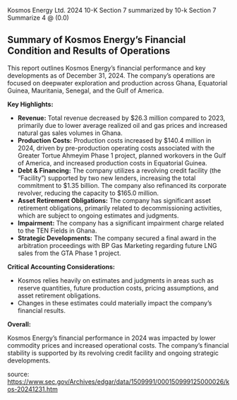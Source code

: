 Kosmos Energy Ltd. 2024 10-K Section 7 summarized by 10-k Section 7 Summarize 4 @ (0.0)


## Summary of Kosmos Energy’s Financial Condition and Results of Operations

This report outlines Kosmos Energy’s financial performance and key developments as of December 31, 2024. The company’s operations are focused on deepwater exploration and production across Ghana, Equatorial Guinea, Mauritania, Senegal, and the Gulf of America.

**Key Highlights:**

*   **Revenue:** Total revenue decreased by $26.3 million compared to 2023, primarily due to lower average realized oil and gas prices and increased natural gas sales volumes in Ghana.
*   **Production Costs:** Production costs increased by $140.4 million in 2024, driven by pre-production operating costs associated with the Greater Tortue Ahmeyim Phase 1 project, planned workovers in the Gulf of America, and increased production costs in Equatorial Guinea.
*   **Debt & Financing:** The company utilizes a revolving credit facility (the “Facility”) supported by two new lenders, increasing the total commitment to $1.35 billion. The company also refinanced its corporate revolver, reducing the capacity to $165.0 million.
*   **Asset Retirement Obligations:** The company has significant asset retirement obligations, primarily related to decommissioning activities, which are subject to ongoing estimates and judgments.
*   **Impairment:** The company has a significant impairment charge related to the TEN Fields in Ghana.
*   **Strategic Developments:** The company secured a final award in the arbitration proceedings with BP Gas Marketing regarding future LNG sales from the GTA Phase 1 project.

**Critical Accounting Considerations:**

*   Kosmos relies heavily on estimates and judgments in areas such as reserve quantities, future production costs, pricing assumptions, and asset retirement obligations.
*   Changes in these estimates could materially impact the company’s financial results.

**Overall:**

Kosmos Energy’s financial performance in 2024 was impacted by lower commodity prices and increased operational costs. The company’s financial stability is supported by its revolving credit facility and ongoing strategic developments.


source: https://www.sec.gov/Archives/edgar/data/1509991/000150999125000026/kos-20241231.htm